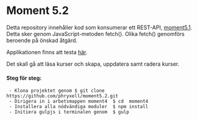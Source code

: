 # Moment 5.2

Detta repository innehåller kod som konsumerar ett REST-API, [moment5.1](https://studenter.miun.se/~phno1900/moment5/api/read.php).
Detta sker genom JavaScript-metoden fetch().
Olika fetch() genomförs beroende på önskad åtgärd.

Applikationen finns att testa [här](https://studenter.miun.se/~phno1900/moment5/).

Det skall gå att läsa kurser och skapa, uppdatera samt radera kurser.

#### Steg för steg:

```
 - Klona projektet genom $ git clone https://github.com/phryxell/moment5.2.git 
 - Dirigera in i arbetsmappen moment4  $ cd  moment4
 - Installera alla nödvändiga moduler  $ npm install 
 - Initiera gulpjs i terminalen genom  $ gulp 
 ```
